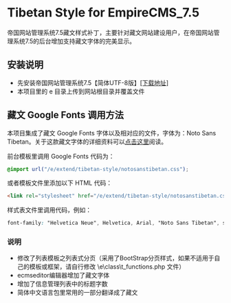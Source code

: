 # Tibetan Style for EmpireCMS_7.5
帝国网站管理系统7.5藏文样式补丁，主要针对藏文网站建设用户，在帝国网站管理系统7.5的后台增加支持藏文字体的完美显示。

## 安装说明
- 先安装帝国网站管理系统7.5【简体UTF-8版】[[下载地址]](http://www.phome.net/download/ "帝国软件下载")
- 本项目里的 e 目录上传到网站根目录并覆盖文件

## 藏文 Google Fonts 调用方法
本项目集成了藏文 Google Fonts 字体以及相对应的文件，字体为：Noto Sans Tibetan。关于这款藏文字体的详细资料可以[点击这里](https://fonts.google.com/earlyaccess#Noto+Sans+Tibetan "Noto Sans Tibetan (Tibetan)")阅读。

前台模板里调用 Google Fonts 代码为：
```css
@import url("/e/extend/tibetan-style/notosanstibetan.css");
```

或者模板文件里添加以下 HTML 代码：
```html
<link rel="stylesheet" href="/e/extend/tibetan-style/notosanstibetan.css">
```

样式表文件里调用代码，例如：
```css
font-family: "Helvetica Neue", Helvetica, Arial, "Noto Sans Tibetan", sans-serif;
```

### 说明
- 修改了列表模板之列表式分页（采用了BootStrap分页样式，如果不适用于自己的模板或框架，请自行修改 \e\class\t_functions.php 文件）
- ecmseditor编辑器增加了藏文字体
- 增加了信息管理列表中的标题字数
- 简体中文语言包里常用的一部分翻译成了藏文